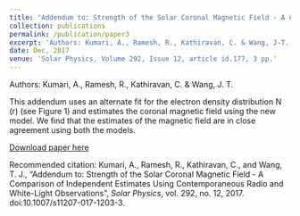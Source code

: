 ```yaml
---
title: "Addendum to: Strength of the Solar Coronal Magnetic Field - A Comparison of Independent Estimates Using Contemporaneous Radio and White-Light Observations"
collection: publications
permalink: /publication/paper3
excerpt: 'Authors: Kumari, A., Ramesh, R., Kathiravan, C. & Wang, J-T.'
date: Dec, 2017
venue: 'Solar Physics, Volume 292, Issue 12, article id.177, 3 pp.'
---
```


Authors: Kumari, A., Ramesh, R., Kathiravan, C. & Wang, J. T.

This addendum uses an alternate fit for the electron density distribution N (r) (see Figure 1) and estimates the coronal magnetic field using the new model. We find that the estimates of the magnetic field are in close agreement using both the models. 

[Download paper here](http://anshusolar.github.io/files/paper3.pdf)

Recommended citation: Kumari, A., Ramesh, R., Kathiravan, C., and Wang, T. J., “Addendum to: Strength of the Solar Coronal Magnetic Field - A Comparison of Independent Estimates Using Contemporaneous Radio and White-Light Observations”, <i>Solar Physics</i>, vol. 292, no. 12, 2017. doi:10.1007/s11207-017-1203-3.
